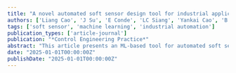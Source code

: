 ```yaml
---
title: "A novel automated soft sensor design tool for industrial applications based on machine learning"
authors: ['Liang Cao', 'J Su', 'E Conde', 'LC Siang', 'Yankai Cao', 'B Gopaluni']
tags: ['soft sensor', 'machine learning', 'industrial automation']
publication_types: ['article-journal']
publication: "*Control Engineering Practice*"
abstract: "This article presents an ML-based tool for automated soft sensor design in industrial settings, emphasizing efficiency and ease of deployment."
date: "2025-01-01T00:00:00Z"
publishDate: "2025-01-01T00:00:00Z"
---
```

